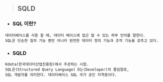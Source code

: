 > ## SQLD
- ### SQL 이란?
```
데이터베이스를 사용 할 때, 데이터 베이스에 접근 할 수 있는 하부 언어를 말한다. 
SQL은 단순한 질의 기능 뿐만 아니라 완전한 데이터 정의 기능과 조작 기능을 갖추고 있다. 
```
 
- ### SQLD 
```
Kdata(한국데이터산업진흥원)에서 주관하는 시험.
SQL은(Structured Query Language) D는(Developer)의 줄임말로,
SQL 개발자를 의미한다. 데이터베이스 SQL 국가 공인 자격증이다.
```
